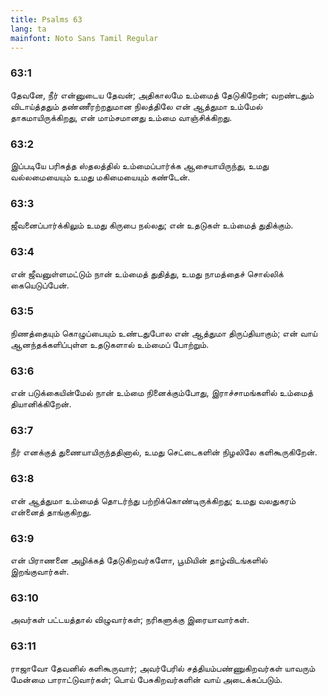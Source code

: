 ```yaml
---
title: Psalms 63
lang: ta
mainfont: Noto Sans Tamil Regular
---
```


###  63:1

தேவனே, நீர் என்னுடைய தேவன்; அதிகாலமே உம்மைத் தேடுகிறேன்; வறண்டதும் விடாய்த்ததும் தண்ணீரற்றதுமான நிலத்திலே என் ஆத்துமா உம்மேல் தாகமாயிருக்கிறது, என் மாம்சமானது உம்மை வாஞ்சிக்கிறது.

###  63:2

இப்படியே பரிசுத்த ஸ்தலத்தில் உம்மைப்பார்க்க ஆசையாயிருந்து, உமது வல்லமையையும் உமது மகிமையையும் கண்டேன்.

###  63:3

ஜீவனைப்பார்க்கிலும் உமது கிருபை நல்லது; என் உதடுகள் உம்மைத் துதிக்கும்.

###  63:4

என் ஜீவனுள்ளமட்டும் நான் உம்மைத் துதித்து, உமது நாமத்தைச் சொல்லிக் கையெடுப்பேன்.

###  63:5

நிணத்தையும் கொழுப்பையும் உண்டதுபோல என் ஆத்துமா திருப்தியாகும்; என் வாய் ஆனந்தக்களிப்புள்ள உதடுகளால் உம்மைப் போற்றும்.

###  63:6

என் படுக்கையின்மேல் நான் உம்மை நினைக்கும்போது, இராச்சாமங்களில் உம்மைத் தியானிக்கிறேன்.

###  63:7

நீர் எனக்குத் துணையாயிருந்ததினால், உமது செட்டைகளின் நிழலிலே களிகூருகிறேன்.

###  63:8

என் ஆத்துமா உம்மைத் தொடர்ந்து பற்றிக்கொண்டிருக்கிறது; உமது வலதுகரம் என்னைத் தாங்குகிறது.

###  63:9

என் பிராணனை அழிக்கத் தேடுகிறவர்களோ, பூமியின் தாழ்விடங்களில் இறங்குவார்கள்.

###  63:10

அவர்கள் பட்டயத்தால் விழுவார்கள்; நரிகளுக்கு இரையாவார்கள்.

###  63:11

ராஜாவோ தேவனில் களிகூருவார்; அவர்பேரில் சத்தியம்பண்ணுகிறவர்கள் யாவரும் மேன்மை பாராட்டுவார்கள்; பொய் பேசுகிறவர்களின் வாய் அடைக்கப்படும்.

